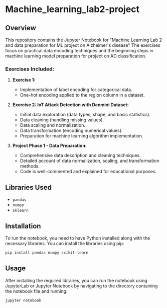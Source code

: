 # Machine_learning_lab2-project

## Overview
This repository contains the Jupyter Notebook for "Machine Learning Lab 2 and data preparation for ML project on Alzheimer's disease" The exercises focus on practical data encoding techniques and the beginning steps in machine learning model preparation for project on AD classification.

### Exercises Included:
1. **Exercise 1:**
   - Implementation of label encoding for categorical data.
   - One-hot encoding applied to the region column in a dataset.
   
2. **Exercise 2: IoT Attack Detection with Danmini Dataset:**
   - Initial data exploration (data types, shape, and basic statistics).
   - Data cleaning (handling missing values).
   - Data scaling and normalization.
   - Data transformation (encoding numerical values).
   - Preparation for machine learning algorithm implementation.

3. **Project Phase 1 - Data Preparation:**
   - Comprehensive data description and cleaning techniques.
   - Detailed account of data normalization, scaling, and transformation methods.
   - Code is well-commented and explained for educational purposes.

## Libraries Used
- `pandas`
- `numpy`
- `sklearn`

## Installation
To run the notebook, you need to have Python installed along with the necessary libraries. You can install the libraries using pip:
```bash
pip install pandas numpy scikit-learn
```

## Usage
After installing the required libraries, you can run the notebook using JupyterLab or Jupyter Notebook by navigating to the directory containing the notebook file and running:
```bash
jupyter notebook
```
